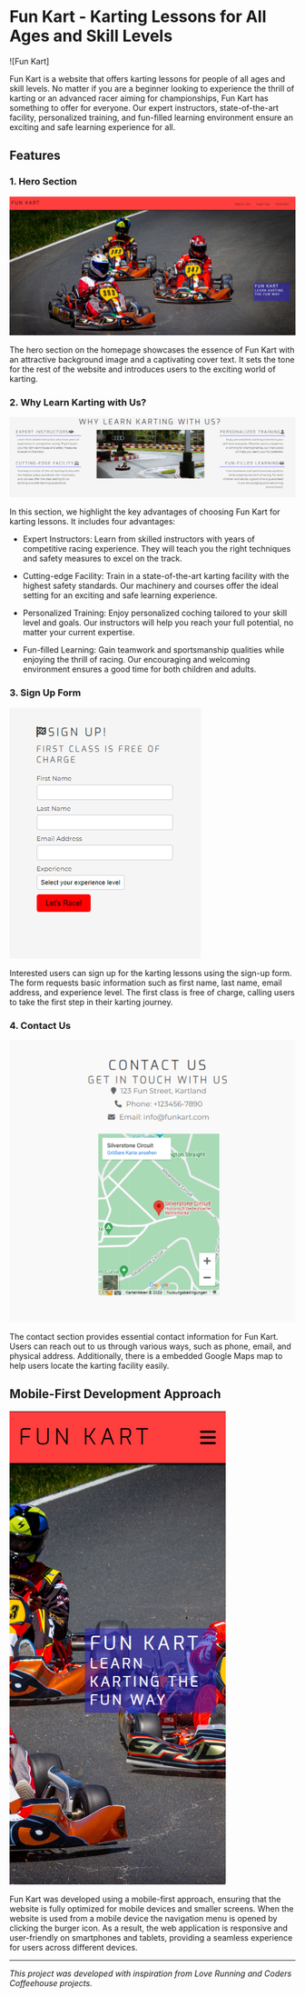 # Fun Kart - Karting Lessons for All Ages and Skill Levels

![Fun Kart]

Fun Kart is a website that offers karting lessons for people of all ages and skill levels. No matter if you are a beginner looking to experience the thrill of karting or an advanced racer aiming for championships, Fun Kart has something to offer for everyone. Our expert instructors, state-of-the-art facility, personalized training, and fun-filled learning environment ensure an exciting and safe learning experience for all.

## Features

### 1. Hero Section

![Hero Section](./assets/readme-images/hero-section.png)

The hero section on the homepage showcases the essence of Fun Kart with an attractive background image and a captivating cover text. It sets the tone for the rest of the website and introduces users to the exciting world of karting.

### 2. Why Learn Karting with Us?

![Advantages](./assets/readme-images/advantages.png)

In this section, we highlight the key advantages of choosing Fun Kart for karting lessons. It includes four advantages:

- Expert Instructors: Learn from skilled instructors with years of competitive racing experience. They will teach you the right techniques and safety measures to excel on the track.

- Cutting-edge Facility: Train in a state-of-the-art karting facility with the highest safety standards. Our machinery and courses offer the ideal setting for an exciting and safe learning experience.

- Personalized Training: Enjoy personalized coching tailored to your skill level and goals. Our instructors will help you reach your full potential, no matter your current expertise.

- Fun-filled Learning: Gain teamwork and sportsmanship qualities while enjoying the thrill of racing. Our encouraging and welcoming environment ensures a good time for both children and adults.

### 3. Sign Up Form

![Sign Up Form](./assets/readme-images/sign-up-form.png)

Interested users can sign up for the karting lessons using the sign-up form. The form requests basic information such as first name, last name, email address, and experience level. The first class is free of charge, calling users to take the first step in their karting journey.

### 4. Contact Us

![Contact Us](./assets/readme-images/contact-us.png)

The contact section provides essential contact information for Fun Kart. Users can reach out to us through various ways, such as phone, email, and physical address. Additionally, there is a embedded Google Maps map to help users locate the karting facility easily.

## Mobile-First Development Approach 

![Mobile-First Development Approach](./assets/readme-images/mobileapproach.png)

Fun Kart was developed using a mobile-first approach, ensuring that the website is fully optimized for mobile devices and smaller screens. When the website is used from a mobile device the navigation menu is opened by clicking the burger icon. As a result, the web application is responsive and user-friendly on smartphones and tablets, providing a seamless experience for users across different devices.

---

*This project was developed with inspiration from Love Running and Coders Coffeehouse projects.*
